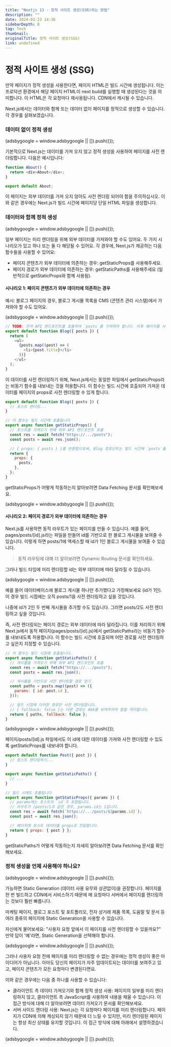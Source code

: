 ```yaml
---
title: "Nextjs 13 - 정적 사이트 생성(SSR)하는 방법"
description: ""
date: 2024-03-23 14:36
sidebarDepth: 0
tag: Tech
thumbnail:
originalTitle: 정적 사이트 생성(SSG)
link: undefined
---
```


# 정적 사이트 생성 (SSG)

만약 페이지가 정적 생성을 사용한다면, 페이지 HTML은 빌드 시간에 생성됩니다. 이는 프로덕션 환경에서 해당 페이지 HTML이 next build를 실행할 때 생성된다는 것을 의미합니다. 이 HTML은 각 요청마다 재사용됩니다. CDN에서 캐시될 수 있습니다.

Next.js에서는 데이터와 함께 또는 데이터 없이 페이지를 정적으로 생성할 수 있습니다. 각 경우를 살펴보겠습니다.

### 데이터 없이 정적 생성

<!-- ui-log 수평형 -->

<ins class="adsbygoogle"
      style="display:block"
      data-ad-client="ca-pub-4877378276818686"
      data-ad-slot="9743150776"
      data-ad-format="auto"
      data-full-width-responsive="true"></ins>
<component is="script">
(adsbygoogle = window.adsbygoogle || []).push({});
</component>

기본적으로 Next.js는 데이터를 가져 오지 않고 정적 생성을 사용하여 페이지를 사전 렌더링합니다. 다음은 예시입니다:

```js
function About() {
  return <div>About</div>;
}

export default About;
```

이 페이지는 외부 데이터를 가져 오지 않아도 사전 렌더링 되어야 함을 주의하십시오. 이와 같은 경우에는 Next.js가 빌드 시간에 페이지당 단일 HTML 파일을 생성합니다.

### 데이터와 함께 정적 생성

<!-- ui-log 수평형 -->

<ins class="adsbygoogle"
      style="display:block"
      data-ad-client="ca-pub-4877378276818686"
      data-ad-slot="9743150776"
      data-ad-format="auto"
      data-full-width-responsive="true"></ins>
<component is="script">
(adsbygoogle = window.adsbygoogle || []).push({});
</component>

일부 페이지는 미리 렌더링을 위해 외부 데이터를 가져와야 할 수도 있어요. 두 가지 시나리오가 있고 하나 또는 둘 다 해당될 수 있어요. 각 경우에, Next.js가 제공하는 다음 함수들을 사용할 수 있어요:

- 페이지 콘텐츠가 외부 데이터에 의존하는 경우: getStaticProps를 사용해주세요.
- 페이지 경로가 외부 데이터에 의존하는 경우: getStaticPaths를 사용해주세요 (일반적으로 getStaticProps와 함께 사용됨).

#### 시나리오 1: 페이지 콘텐츠가 외부 데이터에 의존하는 경우

예시: 블로그 페이지의 경우, 블로그 게시물 목록을 CMS (콘텐츠 관리 시스템)에서 가져와야 할 수도 있어요.

<!-- ui-log 수평형 -->

<ins class="adsbygoogle"
      style="display:block"
      data-ad-client="ca-pub-4877378276818686"
      data-ad-slot="9743150776"
      data-ad-format="auto"
      data-full-width-responsive="true"></ins>
<component is="script">
(adsbygoogle = window.adsbygoogle || []).push({});
</component>

```js
// TODO: 먼저 API 엔드포인트를 호출하여 `posts`를 가져와야 합니다. 이후 페이지를 사전 렌더링할 수 있습니다.
export default function Blog({ posts }) {
  return (
    <ul>
      {posts.map((post) => (
        <li>{post.title}</li>
      ))}
    </ul>
  );
}
```

이 데이터를 사전 렌더링하기 위해, Next.js에서는 동일한 파일에서 getStaticProps라는 비동기 함수를 내보내는 것을 허용합니다. 이 함수는 빌드 시간에 호출되어 가져온 데이터를 페이지의 props로 사전 렌더링할 수 있게 합니다.

```js
export default function Blog({ posts }) {
  // 포스트 렌더링...
}

// 이 함수는 빌드 시간에 호출됩니다
export async function getStaticProps() {
  // 포스트를 가져오기 위해 외부 API 엔드포인트 호출
  const res = await fetch("https://.../posts");
  const posts = await res.json();

  // { props: { posts } }를 반환함으로써, Blog 컴포넌트는 빌드 시간에 `posts`를 prop으로 받게 됩니다
  return {
    props: {
      posts,
    },
  };
}
```

getStaticProps가 어떻게 작동하는지 알아보려면 Data Fetching 문서를 확인해보세요.

<!-- ui-log 수평형 -->

<ins class="adsbygoogle"
      style="display:block"
      data-ad-client="ca-pub-4877378276818686"
      data-ad-slot="9743150776"
      data-ad-format="auto"
      data-full-width-responsive="true"></ins>
<component is="script">
(adsbygoogle = window.adsbygoogle || []).push({});
</component>

#### 시나리오 2: 페이지 경로가 외부 데이터에 의존하는 경우

Next.js를 사용하면 동적 라우트가 있는 페이지를 만들 수 있습니다. 예를 들어, pages/posts/[id].js라는 파일을 만들어 id를 기반으로 한 블로그 게시물을 보여줄 수 있습니다. 이렇게 하면 posts/1에 액세스할 때 id가 1인 블로그 게시물을 보여줄 수 있습니다.

> 동적 라우팅에 대해 더 알아보려면 Dynamic Routing 문서를 확인하세요.

그러나 빌드 타임에 미리 렌더링할 id는 외부 데이터에 따라 달라질 수 있습니다.

<!-- ui-log 수평형 -->

<ins class="adsbygoogle"
      style="display:block"
      data-ad-client="ca-pub-4877378276818686"
      data-ad-slot="9743150776"
      data-ad-format="auto"
      data-full-width-responsive="true"></ins>
<component is="script">
(adsbygoogle = window.adsbygoogle || []).push({});
</component>

예를 들어 데이터베이스에 블로그 게시물 하나만 추가했다고 가정해보세요 (id가 1인). 이 경우 빌드 시점에는 오직 posts/1을 사전 렌더링하고 싶을 것입니다.

나중에 id가 2인 두 번째 게시물을 추가할 수도 있습니다. 그러면 posts/2도 사전 렌더링하고 싶을 것입니다.

즉, 사전 렌더링되는 페이지 경로는 외부 데이터에 따라 달라집니다. 이를 처리하기 위해 Next.js에서 동적 페이지(pages/posts/[id].js)에서 getStaticPaths라는 비동기 함수를 내보내도록 허용합니다. 이 함수는 빌드 시간에 호출되며 어떤 경로를 사전 렌더링하고 싶은지 지정할 수 있습니다.

```js
// 이 함수는 빌드 시점에 호출됩니다.
export async function getStaticPaths() {
  // 게시물을 가져오기 위해 외부 API 엔드포인트 호출
  const res = await fetch("https://.../posts");
  const posts = await res.json();

  // 게시물을 기반으로 사전 렌더링할 경로 얻기
  const paths = posts.map((post) => ({
    params: { id: post.id },
  }));

  // 빌드 시점에 이러한 경로만 사전 렌더링합니다.
  // { fallback: false }는 다른 경로는 404를 보여주어야 함을 의미합니다.
  return { paths, fallback: false };
}
```

<!-- ui-log 수평형 -->

<ins class="adsbygoogle"
      style="display:block"
      data-ad-client="ca-pub-4877378276818686"
      data-ad-slot="9743150776"
      data-ad-format="auto"
      data-full-width-responsive="true"></ins>
<component is="script">
(adsbygoogle = window.adsbygoogle || []).push({});
</component>

페이지/posts/[id].js 파일에서도 이 id에 대한 데이터를 가져와 사전 렌더링할 수 있도록 getStaticProps를 내보내야 합니다.

```js
export default function Post({ post }) {
  // 포스트 렌더링하기...
}

export async function getStaticPaths() {
  // ...
}

// 빌드 시에도 호출됩니다
export async function getStaticProps({ params }) {
  // params에는 포스트의 `id`가 포함됩니다.
  // 라우트가 /posts/1과 같은 경우, params.id는 1입니다.
  const res = await fetch(`https://.../posts/${params.id}`);
  const post = await res.json();

  // 페이지에 포스트 데이터를 props로 전달합니다.
  return { props: { post } };
}
```

getStaticPaths가 어떻게 작동하는지 자세히 알아보려면 Data Fetching 문서를 확인해보세요.

### 정적 생성을 언제 사용해야 하나요?

<!-- ui-log 수평형 -->

<ins class="adsbygoogle"
      style="display:block"
      data-ad-client="ca-pub-4877378276818686"
      data-ad-slot="9743150776"
      data-ad-format="auto"
      data-full-width-responsive="true"></ins>
<component is="script">
(adsbygoogle = window.adsbygoogle || []).push({});
</component>

가능하면 Static Generation (데이터 사용 유무와 상관없이)을 권장합니다. 페이지를 한 번 빌드하고 CDN에서 서비스하기 때문에 매 요청마다 서버에서 페이지를 렌더링하는 것보다 훨씬 빠릅니다.

마케팅 페이지, 블로그 포스트 및 포트폴리오, 전자 상거래 제품 목록, 도움말 및 문서 등 여러 종류의 페이지에 Static Generation을 사용할 수 있습니다.

자신에게 물어보세요: "사용자 요청 앞에서 이 페이지를 사전 렌더링할 수 있을까요?" 만약 답이 '예'라면, Static Generation을 선택해야 합니다.

<!-- ui-log 수평형 -->

<ins class="adsbygoogle"
      style="display:block"
      data-ad-client="ca-pub-4877378276818686"
      data-ad-slot="9743150776"
      data-ad-format="auto"
      data-full-width-responsive="true"></ins>
<component is="script">
(adsbygoogle = window.adsbygoogle || []).push({});
</component>

그러나 사용자 요청 전에 페이지를 미리 렌더링할 수 없는 경우에는 정적 생성이 좋은 아이디어가 아닙니다. 아마도 당신의 페이지가 자주 업데이트되는 데이터를 보여주고 있고, 페이지 콘텐츠가 모든 요청마다 변경된다면요.

이와 같은 경우에는 다음 중 하나를 사용할 수 있습니다:

- 클라이언트 측 데이터 가져오기와 함께 정적 생성 사용: 페이지의 일부를 미리 렌더링하지 않고, 클라이언트 측 JavaScript를 사용하여 내용을 채울 수 있습니다. 이 접근 방식에 대해 더 알아보려면 데이터 가져오기 문서를 확인해보세요.
- 서버 사이드 렌더링 사용: Next.js는 각 요청마다 페이지를 미리 렌더링합니다. 페이지가 CDN에 의해 캐싱되지 않기 때문에 더 느릴 수 있지만, 미리 렌더링된 페이지는 항상 최신 상태를 유지할 것입니다. 이 접근 방식에 대해 아래에서 설명하겠습니다.

<!-- ui-log 수평형 -->

<ins class="adsbygoogle"
      style="display:block"
      data-ad-client="ca-pub-4877378276818686"
      data-ad-slot="9743150776"
      data-ad-format="auto"
      data-full-width-responsive="true"></ins>
<component is="script">
(adsbygoogle = window.adsbygoogle || []).push({});
</component>

